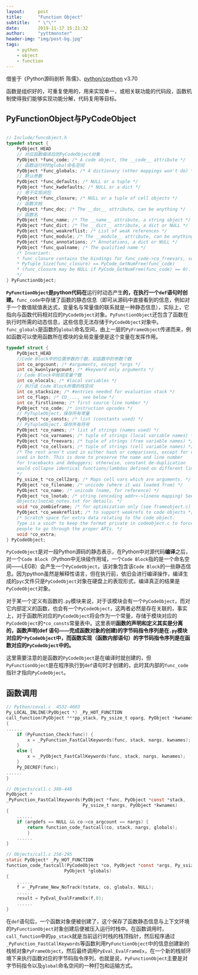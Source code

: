 ```yaml
---
layout:     post
title:      "Function Object"
subtitle:   " \"\""
date:       2019-11-17 15:21:32
author:     "yyttmonster"
header-img: "img/post-bg.jpg"
tags:
    - python
    - object
    - function
---
```

借鉴于《Python源码剖析 陈儒》、[python/cpython](https://github.com/python/cpython/blob/v3.7.0/Include/funcobject.h) v3.70

函数是组织好的，可重复使用的，用来实现单一，或相关联功能的代码段，函数机制使得我们能够实现功能分解，代码复用等目标。

## PyFunctionObject与PyCodeObject

```c

// Include/funcobject.h
typedef struct {
    PyObject_HEAD
    // 对应函数编译后的PyCodeObject对象
    PyObject *func_code; /* A code object, the __code__ attribute */
    // 函数运行时的global命名空间
    PyObject *func_globals; /* A dictionary (other mappings won't do) */
    // 默认参数
    PyObject *func_defaults; /* NULL or a tuple */
    PyObject *func_kwdefaults; /* NULL or a dict */
    // 用于实现闭包
    PyObject *func_closure; /* NULL or a tuple of cell objects */
    // 函数文档
    PyObject *func_doc; /* The __doc__ attribute, can be anything */
    // 函数名
    PyObject *func_name; /* The __name__ attribute, a string object */
    PyObject *func_dict; /* The __dict__ attribute, a dict or NULL */
    PyObject *func_weakreflist; /* List of weak references */
    PyObject *func_module; /* The __module__ attribute, can be anything */
    PyObject *func_annotations; /* Annotations, a dict or NULL */
    PyObject *func_qualname; /* The qualified name */
    /* Invariant:
    * func_closure contains the bindings for func_code->co_freevars, so
    * PyTuple_Size(func_closure) == PyCode_GetNumFree(func_code)
    * (func_closure may be NULL if PyCode_GetNumFree(func_code) == 0).
    */
} PyFunctionObject;

```
**`PyFunctionObject`是python代码在**运行时动态产生**的，在执行一个`def`语句时创建。**`func_code`中存储了函数的静态信息（即可从源码中直接看到的信息，例如对于一个数值赋值表达式，变量名与常量值的联系就是一种静态信息），实际上，它指向与函数代码相对应的`PyCodeObject`对象。`PyFunctionObject`还包含了函数在执行时所需的动态信息，这些信息无法存储于`PyCodeObject`对象中。`func_globals`是函数的`global`命名空间，由上一层的`PyFrameObject`传递而来，例如函数可以使用函数所在模块的全局变量便是这个变量在发挥作用。

```c
typedef struct {
    PyObject_HEAD
    //Code Block中的位置参数的个数，如函数中的参数个数
    int co_argcount; /* #arguments, except *args */
    int co_kwonlyargcount; /* #keyword only arguments */
    // Code Block中局部变量个数
    int co_nlocals; /* #local variables */
    // 执行该 Code Block所需的栈空间
    int co_stacksize; /* #entries needed for evaluation stack */
    int co_flags; /* CO_..., see below */
    int co_firstlineno; /* first source line number */
    PyObject *co_code; /* instruction opcodes */
    // PyTupleObject，保存所有常量
    PyObject *co_consts; /* list (constants used) */
    // PyTupleObject，保存所有符号
    PyObject *co_names; /* list of strings (names used) */
    PyObject *co_varnames; /* tuple of strings (local variable names) */
    PyObject *co_freevars; /* tuple of strings (free variable names) */
    PyObject *co_cellvars; /* tuple of strings (cell variable names) */
    /* The rest aren't used in either hash or comparisons, except for co_name,
    used in both. This is done to preserve the name and line number
    for tracebacks and debuggers; otherwise, constant de-duplication
    would collapse identical functions/lambdas defined on different lines.
    */
    Py_ssize_t *co_cell2arg; /* Maps cell vars which are arguments. */
    PyObject *co_filename; /* unicode (where it was loaded from) */
    PyObject *co_name; /* unicode (name, for reference) */
    PyObject *co_lnotab; /* string (encoding addr<->lineno mapping) See
    Objects/lnotab_notes.txt for details. */
    void *co_zombieframe; /* for optimization only (see frameobject.c) */
    PyObject *co_weakreflist; /* to support weakrefs to code objects */
    /* Scratch space for extra data relating to the code object.
    Type is a void* to keep the format private in codeobject.c to force
    people to go through the proper APIs. */
    void *co_extra;
} PyCodeObject;
```
`PyCodeObject`是对一段Python源码的静态表示，在Python中对源代码**编译**之后，对一个`Code Block`（Python中无块级作用域，一个`Code Block`指的是一个命名空间——LEGB）会产生一个`PyCodeObject`，该对象包含该`Code Block`的一些静态信息。因为python虽然是解释性语言，但在执行前，依旧会进行编译操作，编译生成的`pyc`文件只是`PyCodeObject`对象在硬盘上的表现形式，编译真正的结果是`PyCodeObject`对象。

对于某一个定义有函数的`.py`模块来说，对于该模块会有一个`PyCodeObject`，而对它内部定义的函数，也会有一个`PyCodeObject`，这两者必然是存在关联的，事实上，对于函数所对应的`PyCodeObject`将会作为一个常量，存储于模块对应的`PyCodeObject`的`*co_consts`常量表中。这里表明**函数的声明和定义其实是分离的，函数声明(def 语句——完成函数对象的创建)的字节码指令序列是在`.py`模块对应的`*PyCodeObject`中，而函数实现（函数内部语句）的字节码指令序列是在函数对应的`PyCodeObject`中的。**

这里需要注意的是函数的`PyCodeObject`是在编译时就创建的，但`PyFunctionObject`是在程序执行到`def`语句时才创建的，此时其内部的`func_code`指针才指向`PyCodeObject`。

## 函数调用

```c
// Python/ceval.c  4532-4603
Py_LOCAL_INLINE(PyObject *) _Py_HOT_FUNCTION
call_function(PyObject ***pp_stack, Py_ssize_t oparg, PyObject *kwnames)
{
......
    if (PyFunction_Check(func)) {
        x = _PyFunction_FastCallKeywords(func, stack, nargs, kwnames);
    }
    else {
        x = _PyObject_FastCallKeywords(func, stack, nargs, kwnames);
    }
    Py_DECREF(func);
......
}

// Objects/call.c 386-440
PyObject *
_PyFunction_FastCallKeywords(PyObject *func, PyObject *const *stack,
                             Py_ssize_t nargs, PyObject *kwnames)
{
    ......
    if (argdefs == NULL && co->co_argcount == nargs) {
        return function_code_fastcall(co, stack, nargs, globals);
        }
    ......     
}

// Objects/call.c 256-295
static PyObject* _Py_HOT_FUNCTION
function_code_fastcall(PyCodeObject *co, PyObject *const *args, Py_ssize_t nargs,
                      PyObject *globals)
{
    ......
    f = _PyFrame_New_NoTrack(tstate, co, globals, NULL);
    ......
    result = PyEval_EvalFrameEx(f,0);
    ......
}
```

在`def`语句后，一个函数对象便被创建了，这个保存了函数静态信息与上下文环境的`PyFunctionObject`对象创建后便被压入运行时栈中。在函数调用时，`call_function`中的`pp_stack`就是当前运行时栈的栈顶指针，然后程序通过`_PyFunction_FastCallKeywords`等函数利用`PyFunctionObject`中的信息创建新的栈帧对象`PyFrameObject`，然后最终调用`PyEval_EvalFrameEx`，在一个新的栈帧环境下来执行函数对应的字节码指令序列，也就是说，`PyFunctionObject`主要是对字节码指令以及`global`命名空间的一种打包和运输方式。